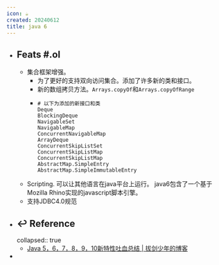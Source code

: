 ```yaml
---
icon: ☕
created: 20240612
title: java 6
---
```


- ## Feats \#.ol
  - 集合框架增强。
    - 为了更好的支持双向访问集合。添加了许多新的类和接口。
    - 新的数组拷贝方法。`Arrays.copyOf`和`Arrays.copyOfRange`
    - ```shell
      # 以下为添加的新接口和类
      Deque
      BlockingDeque
      NavigableSet
      NavigableMap
      ConcurrentNavigableMap
      ArrayDeque
      ConcurrentSkipListSet
      ConcurrentSkipListMap
      ConcurrentSkipListMap
      AbstractMap.SimpleEntry
      AbstractMap.SimpleImmutableEntry
      ```
  - Scripting. 可以让其他语言在java平台上运行。 java6包含了一个基于Mozilla Rhino实现的javascript脚本引擎。
  - 支持JDBC4.0规范
- ## ↩ Reference
  collapsed:: true
  - [Java 5，6，7，8，9，10新特性吐血总结 | 拔剑少年的博客](https://it18monkey.github.io/2018/08/05/Java%E6%96%B0%E7%89%B9%E6%80%A7%E6%80%BB%E7%BB%93/)
-